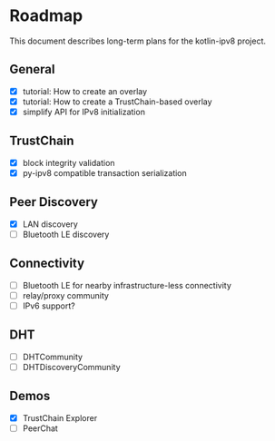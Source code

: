 # Roadmap

This document describes long-term plans for the kotlin-ipv8 project.

## General
* [x] tutorial: How to create an overlay
* [x] tutorial: How to create a TrustChain-based overlay
* [x] simplify API for IPv8 initialization

## TrustChain
* [x] block integrity validation
* [x] py-ipv8 compatible transaction serialization

## Peer Discovery
* [x] LAN discovery
* [ ] Bluetooth LE discovery

## Connectivity
* [ ] Bluetooth LE for nearby infrastructure-less connectivity
* [ ] relay/proxy community
* [ ] IPv6 support?

## DHT
* [ ] DHTCommunity
* [ ] DHTDiscoveryCommunity

## Demos
* [x] TrustChain Explorer
* [ ] PeerChat
